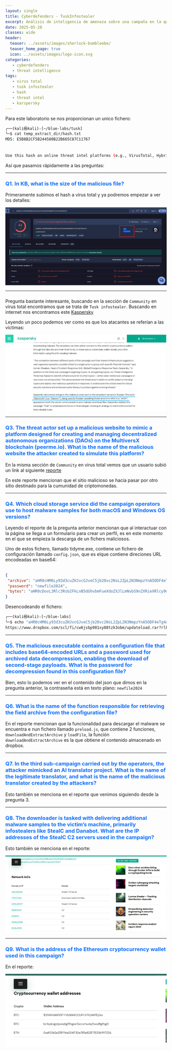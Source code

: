```yaml
---
layout: single
title: Cyberdefenders - TuskInfostealer
excerpt: Análisis de inteligencia de amenaza sobre una campaña en la que se engañaba a los usuarios mediante social media, imitando sitios web de videojuegos/educación para descargar malware en sus dispositivos. 
date: 2025-05-28
classes: wide
header:
  teaser: ../assets/images/sherlock-bumbleebe/
  teaser_home_page: true
  icon: ../assets/images/logo-icon.svg
categories:
   - cyberdefenders
   - threat intelligence
tags:
   - virus total
   - tusk infostealer
   - hash
   - threat intel
   - karspersky
---
```


Para este laboratorio se nos proporcionan un unico fichero: 

```bash 
┌──(kali㉿kali)-[~/blue-labs/tusk]
└─$ cat temp_extract_dir/hash.txt
MD5: E5B8B2CF5B244500B22B665C87C11767


Use this hash on online threat intel platforms (e.g., VirusTotal, Hybrid Analysis) to complete the lab analysis.
```

Así que pasamos rápidamente a las preguntas: 

---

<h3 style="color: #0d6efd;">Q1. In KB, what is the size of the malicious file? </h3>

Primeramente subimos el hash a virus total y ya podremos empezar a ver los detalles: 

![](../assets/images/cyber-tusk/1.png)

------

<h3 style="color: #0d6efd;"> </h3>

Pregunta bastante interesante, buscando en la sección de `Community`  en  virus total encontramos que se trata de `Tusk infostealer`. Buscando en internet nos encontramos este [Kaspersky](https://www.kaspersky.com/about/press-releases/kaspersky-discovers-tusk-active-information-and-crypto-stealing-campaign)

Leyendo un poco podemos ver como es que los atacantes se referían a las víctimas: 

![](../assets/images/cyber-tusk/2.png)

----

<h3 style="color: #0d6efd;">Q3. The threat actor set up a malicious website to mimic a platform designed for creating and managing decentralized autonomous organizations (DAOs) on the MultiversX blockchain (peerme.io). What is the name of the malicious website the attacker created to simulate this platform? </h3>

En la misma sección de `Community` en virus total vemos que un usuario subió un link al siguiente [reporte](https://securelist.com/tusk-infostealers-campaign/113367/)

En este reporte mencionan que el sitio malicioso se hacía pasar por otro sitio destinado para la cumunidad de criptomonedas. 

----

<h3 style="color: #0d6efd;">Q4. Which cloud storage service did the campaign operators use to host malware samples for both macOS and Windows OS versions?</h3>

Leyendo el reporte de la pregunta anterior mencionan que al interactuar con la página se llega a un formulario para crear un perfil, es en este momento en el que se empieza la descarga de un fichers maliciosos. 

Uno de estos fichero, llamado tidyme.exe, contiene un fichero de configuración llamado `config.json`, que es elque contiene direciones URL encodeadas en base64: 

```json

{
 "archive": "aHR0cHM6Ly93d3cuZHJvcGJveC5jb20vc2NsL2ZpL2N3NmpzYnA5ODF4eTg4dHprM29ibS91cGRhdGVsb2FkLnJhcj9ybGtleT04N2c5NjllbTU5OXZub3NsY2dseW85N2ZhJnN0PTFwN2RvcHNsJmRsPTE=",
 "password": "newfile2024",
 "bytes": "aHR0cDovL3Rlc3Rsb2FkLnB5dGhvbmFueXdoZXJlLmNvbS9nZXRieXRlcy9m"
}
```

Desencodeando el fichero: 

```bash 
┌──(kali㉿kali)-[~/blue-labs]
└─$ echo "aHR0cHM6Ly93d3cuZHJvcGJveC5jb20vc2NsL2ZpL2N3NmpzYnA5ODF4eTg4dHprM29ibS91cGRhdGVsb2FkLnJhcj9ybGtleT04N2c5NjllbTU5OXZub3NsY2dseW85N2ZhJnN0PTFwN2RvcHNsJmRsPTE=" | base64 -d
https://www.dropbox.com/scl/fi/cw6jsbp981xy88tzk3obm/updateload.rar?rlkey=87g969em599vnoslcglyo97fa&st=1p7dopsl&dl=1 
```

---

<h3 style="color: #0d6efd;">Q5. The malicious executable contains a configuration file that includes base64-encoded URLs and a password used for archived data decompression, enabling the download of second-stage payloads. What is the password for decompression found in this configuration file? </h3>

Bien, esto lo podemos ver en el contenido del json que dimos en la pregunta anterior, la contraseña está en texto plano: `newfile2024`

------

<h3 style="color: #0d6efd;">Q6. What is the name of the function responsible for retrieving the field archive from the configuration file? </h3>

En el reporte mencionan que la funcionalidad para descargar el malware se encuentra e nun fichero llamado `preload.js`, que contiene 2 funciones, `downloadAndExtractArchive` y `loadFile`, la función `downloadAndExtractArchive` es la que obtiene el contenido almacenado en dropbox. 

----

<h3 style="color: #0d6efd;">Q7. In the third sub-campaign carried out by the operators, the attacker mimicked an AI translator project. What is the name of the legitimate translator, and what is the name of the malicious translator created by the attackers? </h3>

Esto también se menciona en el reporte que venimos siguiendo desde la pregunta 3. 

------

<h3 style="color: #0d6efd;">Q8. The downloader is tasked with delivering additional malware samples to the victim’s machine, primarily infostealers like StealC and Danabot. What are the IP addresses of the StealC C2 servers used in the campaign? </h3>

Esto también se menciona en el reporte: 

![](../assets/images/cyber-tusk/3.png)

----

<h3 style="color: #0d6efd;">Q9. What is the address of the Ethereum cryptocurrency wallet used in this campaign? </h3>

En el reporte: 

![](../assets/images/cyber-tusk/4.png)

